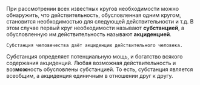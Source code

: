 При рассмотрении всех известных кругов необходимости можно обнаружить, что действительность, обусловленная одним кругом, становится необходимостью для следующей действительности и т.д. В этом случае первый круг необходимости называют **субстанцией**, а обусловленную им действительность называют **акциденцией**.

`Субстанция человечества даёт акциденцию действительного человека.`

Субстанция определяет потенциальную мощь, и богатство всякого содержания акциденций. Любая возможная действительность и воз**мож**ность обусловлены субстанцией. То есть, субстанция является всеобщим, а акциденция единичным в отношении друг к другу.
